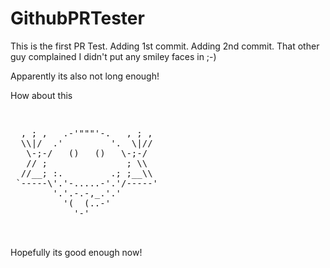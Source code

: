 # GithubPRTester
This is the first PR Test.
Adding 1st commit.
Adding 2nd commit.
That other guy complained I didn't put any smiley faces in ;-)

Apparently its also not long enough!

How about this<pre>
<div>  , ; ,   .-'"""'-.   , ; ,
  \\|/  .'         '.  \|//
   \-;-/   ()   ()   \-;-/
   // ;               ; \\
  //__; :.         .; ;__\\
 `-----\'.'-.....-'.'/-----'
        '.'.-.-,_.'.'
          '(  (..-'
            '-'</div>
  </pre>
Hopefully its good enough now!
